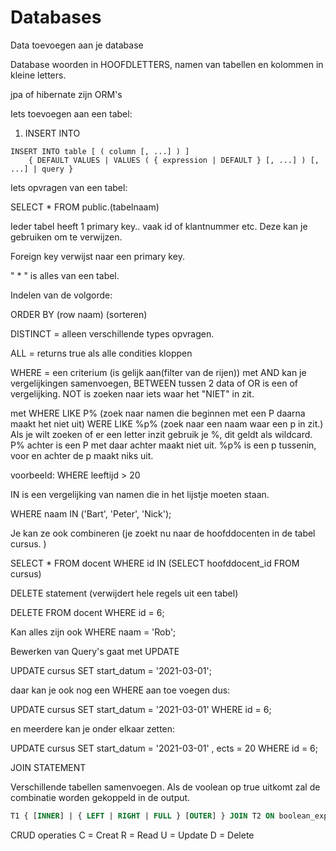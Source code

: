 # Databases


Data toevoegen aan je database

Database woorden in HOOFDLETTERS, namen van tabellen en kolommen in kleine letters.

jpa of hibernate zijn ORM's

Iets toevoegen aan een tabel:
1. INSERT INTO
```
INSERT INTO table [ ( column [, ...] ) ]
    { DEFAULT VALUES | VALUES ( { expression | DEFAULT } [, ...] ) [, ...] | query }
```

Iets opvragen van een tabel:

SELECT * FROM public.(tabelnaam)

Ieder tabel heeft 1 primary key.. vaak id of klantnummer etc.
Deze kan je gebruiken om te verwijzen.

Foreign key verwijst naar een primary key.

" * " is alles van een tabel.

Indelen van de volgorde:

ORDER BY (row naam) (sorteren)

DISTINCT = alleen verschillende types opvragen.

ALL = returns true als alle condities kloppen

WHERE = een criterium (is gelijk aan(filter van de rijen)) met AND kan je vergelijkingen samenvoegen, BETWEEN tussen 2 data of OR is een of vergelijking. NOT is zoeken naar iets waar het "NIET" in zit.

met WHERE LIKE P% (zoek naar namen die beginnen met een P daarna maakt het niet uit)
WERE LIKE %p% (zoek naar een naam waar een p in zit.)
Als je wilt zoeken of er een letter inzit gebruik je %, dit geldt als wildcard. P% achter is een P met daar achter maakt niet uit. %p% is een p tussenin, voor en achter de p maakt niks uit.

voorbeeld: WHERE leeftijd > 20 

IN is een vergelijking van namen die in het lijstje moeten staan.

WHERE naam IN ('Bart', 'Peter', 'Nick');

Je kan ze ook combineren (je zoekt nu naar de hoofddocenten in de tabel cursus. )

SELECT *
FROM docent
WHERE id IN (SELECT hoofddocent_id
            FROM cursus)

DELETE statement (verwijdert hele regels uit een tabel)

DELETE FROM docent
WHERE id = 6;

Kan alles zijn ook WHERE naam = 'Rob';

Bewerken van Query's gaat met UPDATE

UPDATE cursus
SET start_datum = '2021-03-01';

daar kan je ook nog een WHERE aan toe voegen dus:

UPDATE cursus
SET start_datum = '2021-03-01'
WHERE id = 6;

en meerdere kan je onder elkaar zetten:

UPDATE cursus
SET start_datum = '2021-03-01'
,   ects = 20
WHERE id = 6;

JOIN STATEMENT

Verschillende tabellen samenvoegen.
Als de voolean op true uitkomt zal de combinatie worden gekoppeld in de output.
```sql
T1 { [INNER] | { LEFT | RIGHT | FULL } [OUTER] } JOIN T2 ON boolean_expression
```


CRUD operaties
C = Creat
R = Read
U = Update
D = Delete